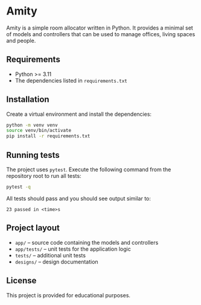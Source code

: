 # Amity

Amity is a simple room allocator written in Python. It provides a minimal set
of models and controllers that can be used to manage offices, living spaces and
people.

## Requirements

* Python >= 3.11
* The dependencies listed in `requirements.txt`

## Installation

Create a virtual environment and install the dependencies:

```bash
python -m venv venv
source venv/bin/activate
pip install -r requirements.txt
```

## Running tests

The project uses `pytest`. Execute the following command from the repository
root to run all tests:

```bash
pytest -q
```

All tests should pass and you should see output similar to:

```
23 passed in <time>s
```

## Project layout

* `app/` – source code containing the models and controllers
* `app/tests/` – unit tests for the application logic
* `tests/` – additional unit tests
* `designs/` – design documentation

## License

This project is provided for educational purposes.
